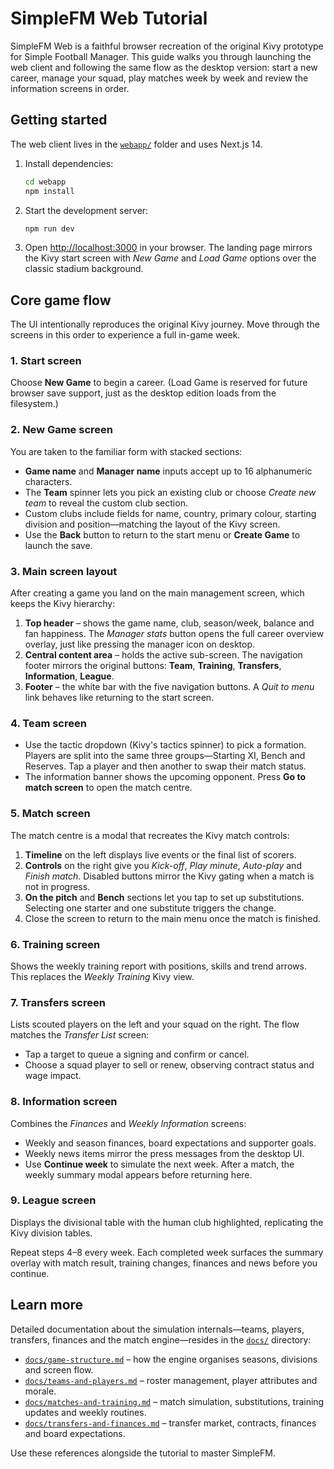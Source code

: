 # SimpleFM Web Tutorial

SimpleFM Web is a faithful browser recreation of the original Kivy prototype for Simple Football Manager. This guide walks you through launching the web client and following the same flow as the desktop version: start a new career, manage your squad, play matches week by week and review the information screens in order.

## Getting started

The web client lives in the [`webapp/`](webapp) folder and uses Next.js 14.

1. Install dependencies:

   ```bash
   cd webapp
   npm install
   ```

2. Start the development server:

   ```bash
   npm run dev
   ```

3. Open [http://localhost:3000](http://localhost:3000) in your browser. The landing page mirrors the Kivy start screen with *New Game* and *Load Game* options over the classic stadium background.

## Core game flow

The UI intentionally reproduces the original Kivy journey. Move through the screens in this order to experience a full in-game week.

### 1. Start screen

Choose **New Game** to begin a career. (Load Game is reserved for future browser save support, just as the desktop edition loads from the filesystem.)

### 2. New Game screen

You are taken to the familiar form with stacked sections:

- **Game name** and **Manager name** inputs accept up to 16 alphanumeric characters.
- The **Team** spinner lets you pick an existing club or choose *Create new team* to reveal the custom club section.
- Custom clubs include fields for name, country, primary colour, starting division and position—matching the layout of the Kivy screen.
- Use the **Back** button to return to the start menu or **Create Game** to launch the save.

### 3. Main screen layout

After creating a game you land on the main management screen, which keeps the Kivy hierarchy:

1. **Top header** – shows the game name, club, season/week, balance and fan happiness. The *Manager stats* button opens the full career overview overlay, just like pressing the manager icon on desktop.
2. **Central content area** – holds the active sub-screen. The navigation footer mirrors the original buttons: **Team**, **Training**, **Transfers**, **Information**, **League**.
3. **Footer** – the white bar with the five navigation buttons. A *Quit to menu* link behaves like returning to the start screen.

### 4. Team screen

- Use the tactic dropdown (Kivy's tactics spinner) to pick a formation. Players are split into the same three groups—Starting XI, Bench and Reserves. Tap a player and then another to swap their match status.
- The information banner shows the upcoming opponent. Press **Go to match screen** to open the match centre.

### 5. Match screen

The match centre is a modal that recreates the Kivy match controls:

1. **Timeline** on the left displays live events or the final list of scorers.
2. **Controls** on the right give you *Kick-off*, *Play minute*, *Auto-play* and *Finish match*. Disabled buttons mirror the Kivy gating when a match is not in progress.
3. **On the pitch** and **Bench** sections let you tap to set up substitutions. Selecting one starter and one substitute triggers the change.
4. Close the screen to return to the main menu once the match is finished.

### 6. Training screen

Shows the weekly training report with positions, skills and trend arrows. This replaces the *Weekly Training* Kivy view.

### 7. Transfers screen

Lists scouted players on the left and your squad on the right. The flow matches the *Transfer List* screen:

- Tap a target to queue a signing and confirm or cancel.
- Choose a squad player to sell or renew, observing contract status and wage impact.

### 8. Information screen

Combines the *Finances* and *Weekly Information* screens:

- Weekly and season finances, board expectations and supporter goals.
- Weekly news items mirror the press messages from the desktop UI.
- Use **Continue week** to simulate the next week. After a match, the weekly summary modal appears before returning here.

### 9. League screen

Displays the divisional table with the human club highlighted, replicating the Kivy division tables.

Repeat steps 4–8 every week. Each completed week surfaces the summary overlay with match result, training changes, finances and news before you continue.

## Learn more

Detailed documentation about the simulation internals—teams, players, transfers, finances and the match engine—resides in the [`docs/`](docs) directory:

- [`docs/game-structure.md`](docs/game-structure.md) – how the engine organises seasons, divisions and screen flow.
- [`docs/teams-and-players.md`](docs/teams-and-players.md) – roster management, player attributes and morale.
- [`docs/matches-and-training.md`](docs/matches-and-training.md) – match simulation, substitutions, training updates and weekly routines.
- [`docs/transfers-and-finances.md`](docs/transfers-and-finances.md) – transfer market, contracts, finances and board expectations.

Use these references alongside the tutorial to master SimpleFM.
